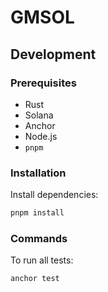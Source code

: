 # GMSOL
## Development
### Prerequisites
- Rust
- Solana
- Anchor
- Node.js
- `pnpm`

### Installation
Install dependencies:
```bash
pnpm install
```

### Commands
To run all tests:
```bash
anchor test
```

